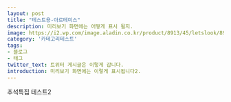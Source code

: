 ```yaml
---
layout: post
title: "테스트용-아르테미스"
description: 미리보기 화면에는 어떻게 표시 될지.
image: https://i2.wp.com/image.aladin.co.kr/product/8913/45/letslook/8937429012_f.jpg?zoom=2&resize=500%2C816{:height="700px" width="400px"}
category: '카테고리테스트'
tags:
- 블로그
- 태그
twitter_text: 트위터 게시글은 이렇게 갑니다.
introduction: 미리보기 화면에는 이렇게 표시됩니다2.
---
```


추석특집 테스트2
